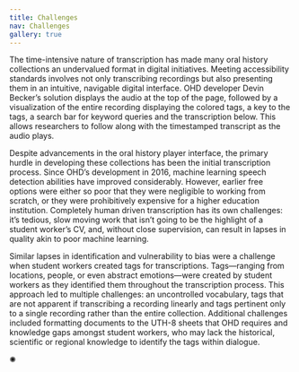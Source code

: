 ```yaml
---
title: Challenges
nav: Challenges
gallery: true
---
```


The time-intensive nature of transcription has made many oral history collections an undervalued format in digital initiatives. Meeting accessibility standards involves not only transcribing recordings but also presenting them in an intuitive, navigable digital interface. OHD developer Devin Becker’s solution displays the audio at the top of the page, followed by a visualization of the entire recording displaying the colored tags, a key to the tags, a search bar for keyword queries and the transcription below. This allows researchers to follow along with the timestamped transcript as the audio plays. 

Despite advancements in the oral history player interface, the primary hurdle in developing these collections has been the initial transcription process. Since OHD’s development in 2016, machine learning speech detection abilities have improved considerably. However, earlier free options were either so poor that they were negligible to working from scratch, or they were prohibitively expensive for a higher education institution. Completely human driven transcription has its own challenges: it’s tedious, slow moving work that isn’t going to be the highlight of a student worker’s CV, and, without close supervision, can result in lapses in quality akin to poor machine learning. 

Similar lapses in identification and vulnerability to bias were a challenge when student workers created tags for transcriptions. Tags—ranging from locations, people, or even abstract emotions—were created by student workers as they identified them throughout the transcription process. This approach led to multiple challenges: an uncontrolled vocabulary, tags that are not apparent if transcribing a recording linearly and tags pertinent only to a single recording rather than the entire collection. Additional challenges included formatting documents to the UTH-8 sheets that OHD requires and knowledge gaps amongst student workers, who may lack the historical, scientific or regional knowledge to identify the tags within dialogue.

<div class="symbol-container">
    <p class="symbol">&#10042;</p>
</div>